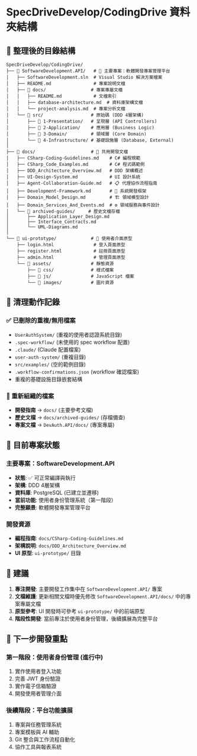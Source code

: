 # SpecDriveDevelop/CodingDrive 資料夾結構

## 📁 整理後的目錄結構

```
SpecDriveDevelop/CodingDrive/
├── 📁 SoftwareDevelopment.API/   # 🎯 主要專案：軟體開發專案管理平台
│   ├── SoftwareDevelopment.sln  # Visual Studio 解決方案檔案
│   ├── README.md                # 專案說明文檔
│   ├── 📁 docs/                 # 專案專屬文檔
│   │   ├── README.md            # 文檔索引
│   │   ├── database-architecture.md  # 資料庫架構文檔
│   │   └── project-analysis.md  # 專案分析文檔
│   └── 📁 src/                  # 原始碼 (DDD 4層架構)
│       ├── 📁 1-Presentation/   # 呈現層 (API Controllers)
│       ├── 📁 2-Application/    # 應用層 (Business Logic)
│       ├── 📁 3-Domain/         # 領域層 (Core Domain)
│       └── 📁 4-Infrastructure/ # 基礎設施層 (Database, External)
│
├── 📁 docs/                     # 🧭 共用開發文檔
│   ├── CSharp-Coding-Guidelines.md    # C# 編程規範
│   ├── CSharp_Code_Examples.md        # C# 程式碼範例
│   ├── DDD_Architecture_Overview.md   # DDD 架構概述
│   ├── UI-Design-System.md            # UI 設計系統
│   ├── Agent-Collaboration-Guide.md   # 📋 代理協作流程指南
│   ├── Development-Framework.md       # 🚀 系統開發框架
│   ├── Domain_Model_Design.md         # 🏗️ 領域模型設計
│   ├── Domain_Services_And_Events.md  # ⚙️ 領域服務與事件設計
│   └── 📁 archived-guides/     # 歷史文檔存檔
│       ├── Application_Layer_Design.md
│       ├── Interface_Contracts.md
│       └── UML-Diagrams.md
│
└── 📁 ui-prototype/             # 🎨 使用者介面原型
    ├── login.html               # 登入頁面原型
    ├── register.html            # 註冊頁面原型
    ├── admin.html               # 管理頁面原型
    └── 📁 assets/               # 靜態資源
        ├── 📁 css/              # 樣式檔案
        ├── 📁 js/               # JavaScript 檔案
        └── 📁 images/           # 圖片資源
```

## 🧹 清理動作記錄

### ✅ 已刪除的重複/無用檔案
- `UserAuthSystem/` (重複的使用者認證系統目錄)
- `.spec-workflow/` (未使用的 spec workflow 配置)
- `.claude/` (Claude 配置檔案)
- `user-auth-system/` (重複目錄)
- `src/examples/` (空的範例目錄)
- `.workflow-confirmations.json` (workflow 確認檔案)
- 重複的基礎設施目錄嵌套結構

### 📁 重新組織的檔案
- **開發指南** → `docs/` (主要參考文檔)
- **歷史文檔** → `docs/archived-guides/` (存檔備查)
- **專案文檔** → `DevAuth.API/docs/` (專案專屬)

## 🎯 目前專案狀態

### 主要專案：SoftwareDevelopment.API
- **狀態**: ✅ 可正常編譯與執行
- **架構**: DDD 4層架構
- **資料庫**: PostgreSQL (已建立並遷移)
- **當前功能**: 使用者身份管理系統（第一階段）
- **完整願景**: 軟體開發專案管理平台

### 開發資源
- **編程指南**: `docs/CSharp-Coding-Guidelines.md`
- **架構說明**: `docs/DDD_Architecture_Overview.md`
- **UI 原型**: `ui-prototype/` 目錄

## 📝 建議

1. **專注開發**: 主要開發工作集中在 `SoftwareDevelopment.API/` 專案
2. **文檔維護**: 更新相關文檔時優先修改 `SoftwareDevelopment.API/docs/` 中的專案專屬文檔
3. **原型參考**: UI 開發時可參考 `ui-prototype/` 中的前端原型
4. **階段性開發**: 當前專注於使用者身份管理，後續擴展為完整平台

## 🔄 下一步開發重點

### 第一階段：使用者身份管理 (進行中)
1. 實作使用者登入功能
2. 完善 JWT 身份驗證
3. 實作電子信箱驗證
4. 開發使用者管理介面

### 後續階段：平台功能擴展
1. 專案與任務管理系統
2. 專案模板與 AI 輔助
3. Git 整合與工作流程自動化
4. 協作工具與報表系統